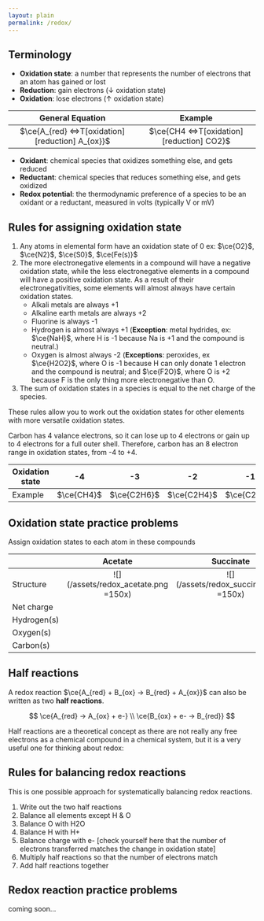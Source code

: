 ```yaml
---
layout: plain
permalink: /redox/
---
```


## Terminology

 - **Oxidation state**: a number that represents the number of electrons that an atom has gained or lost
 - **Reduction**: gain electrons (↓ oxidation state)
 - **Oxidation**: lose electrons (↑ oxidation state)


|                       General Equation                        |                        Example                         |
|:-------------------------------------------------------------:|:------------------------------------------------------:|
| $\ce{A_{red} <=>T[oxidation][reduction] A_{ox}}$ | $\ce{CH4 <=>T[oxidation][reduction] CO2}$ |

 - **Oxidant**: chemical species that oxidizes something else, and gets reduced
 - **Reductant**: chemical species that reduces something else, and gets oxidized
 - **Redox potential**: the thermodynamic preference of a species to be an oxidant or a reductant, measured in volts (typically V or mV)

## Rules for assigning oxidation state

1. Any atoms in elemental form have an oxidation state of 0 ex: $\ce{O2}$, $\ce{N2}$, $\ce{S0}$, $\ce{Fe(s)}$
2. The more electronegative elements in a compound will have a negative oxidation state, while the less electronegative elements in a compound will have a positive oxidation state. As a result of their electronegativities, some elements will almost always have certain oxidation states.
   - Alkali metals are always +1
   - Alkaline earth metals are always +2
   - Fluorine is always -1
   - Hydrogen is almost always +1 (**Exception**: metal hydrides, ex: $\ce{NaH}$, where H is -1 because Na is +1 and the compound is neutral.)
   - Oxygen is almost always -2 (**Exceptions**: peroxides, ex $\ce{H2O2}$, where O is -1 because H can only donate 1 electron and the compound is neutral; and $\ce{F2O}$, where O is +2 because F is the only thing more electronegative than O.
3. The sum of oxidation states in a species is equal to the net charge of the species.

These rules allow you to work out the oxidation states for other elements with more versatile oxidation states.

Carbon has 4 valance electrons, so it can lose up to 4 electrons or gain up to 4 electrons for a full outer shell. Therefore, carbon has an 8 electron range in oxidation states, from -4 to +4.

| Oxidation state |     -4     |     -3      |     -2      |     -1      |      0      |      +1       |     +2      |     +3      |     +4     |
|-----------------|:----------:|:-----------:|:-----------:|:-----------:|:-----------:|:-------------:|:-----------:|:-----------:|:----------:|
| Example         | $\ce{CH4}$ | $\ce{C2H6}$ | $\ce{C2H4}$ | $\ce{C2H2}$ | $\ce{CH2O}$ | $\ce{C2H2O2}$ | $\ce{CHO2}$ | $\ce{C2O4}$ | $\ce{CO2}$ |


## Oxidation state practice problems

Assign oxidation states to each atom in these compounds

|             |             **Acetate**              |             **Succinate**              |             **Fumarate**              |             **Ethanol**              |
|-------------|:------------------------------------:|:--------------------------------------:|:-------------------------------------:|:------------------------------------:|
| Structure   | ![](/assets/redox_acetate.png =150x) | ![](/assets/redox_succinate.png =150x) | ![](/assets/redox_fumarate.png =150x) | ![](/assets/redox_ethanol.png =150x) |
| Net charge  |                                      |                                        |                                       |                                      |
| Hydrogen(s) |                                      |                                        |                                       |                                      |
| Oxygen(s)   |                                      |                                        |                                       |                                      |
| Carbon(s)   |                                      |                                        |                                       |                                      |


## Half reactions

A redox reaction $\ce{A_{red} + B_{ox} -> B_{red} + A_{ox}}$ can also be written as two **half reactions**.

$$
\ce{A_{red} -> A_{ox} + e-} \\
\ce{B_{ox} + e- -> B_{red}}
$$

Half reactions are a theoretical concept as there are not really any free electrons as a chemical compound in a chemical system, but it is a very useful one for thinking about redox:

## Rules for balancing redox reactions

This is one possible approach for systematically balancing redox reactions.

1. Write out the two half reactions
2. Balance all elements except H & O
3. Balance O with H2O
4. Balance H with H+
5. Balance charge with e- [check yourself here that the number of electrons transferred matches the change in oxidation state]
6. Multiply half reactions so that the number of electrons match
7. Add half reactions together

## Redox reaction practice problems

coming soon...
